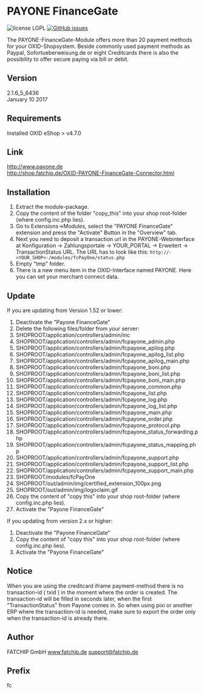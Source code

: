 # PAYONE FinanceGate
![license LGPL](https://img.shields.io/badge/license-LGPL-blue.svg)
[![GitHub issues](https://img.shields.io/github/issues/PAYONE-GmbH/oxid-5.svg)](https://github.com/PAYONE-GmbH/oxid-5/issues)

The PAYONE-FinanceGate-Module offers more than 20 payment methods for your OXID-Shopsystem. Beside commonly used payment methods as 
Paypal, Sofortueberweisung.de or eight Creditcards there is also the possibility to offer secure paying via bill or debit.

## Version
2.1.6_5_6436  
January 10 2017

## Requirements
Installed OXID eShop > v4.7.0

## Link
http://www.payone.de  
http://shop.fatchip.de/OXID-PAYONE-FinanceGate-Connector.html

## Installation
1. Extract the module-package.
2. Copy the content of the folder "copy_this" into your shop root-folder (where config.inc.php lies).
3. Go to Extensions->Modules, select the "PAYONE FinanceGate" extension and press the "Activate" Button in the "Overview" tab.
4. Next you need to deposit a transaction url in the PAYONE-Webinterface at Konfiguration -> Zahlungsportale -> YOUR_PORTAL -> Erweitert -> TransactionStatus URL. The URL has to look like this:
`http://->YOUR_SHOP<-/modules/fcPayOne/status.php`
5. Empty "tmp" folder.
6. There is a new menu item in the OXID-Interface named PAYONE. Here you can set your merchant connect data.

## Update

If you are updating from Version 1.52 or lower:

1. Deactivate the "Payone FinanceGate"
2. Delete the following files/folder from your server:
  1. SHOPROOT/application/controllers/admin/inc
  2. SHOPROOT/application/controllers/admin/fcpayone_admin.php
  3. SHOPROOT/application/controllers/admin/fcpayone_apilog.php
  4. SHOPROOT/application/controllers/admin/fcpayone_apilog_list.php
  5. SHOPROOT/application/controllers/admin/fcpayone_apilog_main.php
  6. SHOPROOT/application/controllers/admin/fcpayone_boni.php
  7. SHOPROOT/application/controllers/admin/fcpayone_boni_list.php
  8. SHOPROOT/application/controllers/admin/fcpayone_boni_main.php
  9. SHOPROOT/application/controllers/admin/fcpayone_common.php
  10. SHOPROOT/application/controllers/admin/fcpayone_list.php
  11. SHOPROOT/application/controllers/admin/fcpayone_log.php
  12. SHOPROOT/application/controllers/admin/fcpayone_log_list.php
  13. SHOPROOT/application/controllers/admin/fcpayone_main.php
  14. SHOPROOT/application/controllers/admin/fcpayone_order.php
  15. SHOPROOT/application/controllers/admin/fcpayone_protocol.php
  16. SHOPROOT/application/controllers/admin/fcpayone_status_forwarding.php
  17. SHOPROOT/application/controllers/admin/fcpayone_status_mapping.php
  18. SHOPROOT/application/controllers/admin/fcpayone_support.php
  19. SHOPROOT/application/controllers/admin/fcpayone_support_list.php
  20. SHOPROOT/application/controllers/admin/fcpayone_support_main.php
  21. SHOPROOT/modules/fcPayOne
  22. SHOPROOT/out/admin/img/certified_extension_100px.png
  23. SHOPROOT/out/admin/img/logoclaim.gif
3. Copy the content of "copy this" into your shop root-folder (where config.inc.php lies).
4. Activate the "Payone FinanceGate"

If you updating from version 2.x or higher:

1. Deactivate the "Payone FinanceGate"
2. Copy the content of "copy this" into your shop root-folder (where config.inc.php lies).
3. Activate the "Payone FinanceGate"

## Notice
When you are using the creditcard iframe payment-method there is no transaction-id ( txid ) in the moment where the order is created.
The transaction-id will be filled in seconds later, when the first "TransactionStatus" from Payone comes in.
So when using pixi or another ERP where the transaction-id is needed, make sure to export the order only when the transaction-id is already there.

## Author
FATCHIP GmbH
www.fatchip.de
<a href="mailto:support@fatchip.de">support@fatchip.de</a>

## Prefix
fc